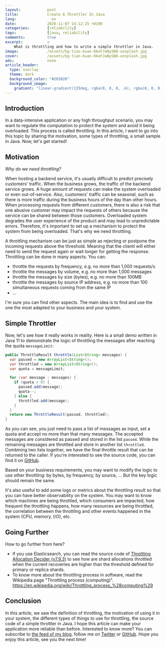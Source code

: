 ```yaml
---
layout:            post
title:             Create A Throttler In Java
lang:                en
date:              2020-11-07 14:12:25 +0100
categories:        [reliability]
tags:              [java, reliability]
comments:          true
excerpt:           >
    What is throttling and how to write a simple throttler in Java.
image:             /assets/bg-tian-kuan-9AxFJaNySB8-unsplash.jpg
cover:             /assets/bg-tian-kuan-9AxFJaNySB8-unsplash.jpg
ads:               none
article_header:
  type: overlay
  theme: dark
  background_color: "#203028"
  background_image:
    gradient: "linear-gradient(135deg, rgba(0, 0, 0, .6), rgba(0, 0, 0, .4))"
---
```


## Introduction

In a data-intensive application or any high throughput scenario, you may want to
regulate the computation to protect the system and avoid it being overloaded.
This process is called throttling. In this article, I want to go into this topic
by sharing the motivation, some types of throttling, a small sample in Java.
Now, let's get started!

## Motivation

_Why do we need throttling?_

When hosting a backend service, it's usually difficult to predict precisely customers'
traffic. When the business grows, the traffic of the backend service grows. A huge amount of requests can
make the system overloaded or even out-of-service. Also, customers' traffic can
be seasonal, such as there is more traffic during the business hours of the day than
other hours. When processing requests from different customers, there is also a
risk that one abusive customer may impact the requests of others because the service can be shared between those customers. Overloaded system degrades the
user experience of the product and may lead to unpredictable errors. Therefore, it's important to set up a mechanism
to protect the system from being overloaded. That's why we need throttling.

A throttling mechanism can be just as simple as rejecting or postpone the
incoming requests above the threshold. Meaning that the clienti will either need
to send
the request again or wait longer for getting the response. Throttling
can be done in many aspects. You can:

* throttle the requests by frequency, e.g. no more than 1,000 requests/s
* throttle the messages by volume, e.g. no more than 1,000 messages
* throttle the messages by size (bytes), e.g. no more than 100MB
* throttle the messages by source IP address, e.g. no more than 100 simultaneous requests
  coming from the same IP
* ...

I'm sure you can find other aspects. The main idea is to find and use the one
the most adapted to your business and your system.

## Simple Throttler

Now, let's see how it really works in reality. Here is a small demo
written in Java 11 to demonstrate the logic of throttling the messages after
reaching the quota `messageLimit`:

```java
public ThrottleResult throttle(List<String> messages) {
  var passed = new ArrayList<String>();
  var throttled = new ArrayList<String>();
  var quota = messageLimit;

  for (var message : messages) {
    if (quota > 0) {
      passed.add(message);
      quota--;
    } else {
      throttled.add(message);
    }
  }
  return new ThrottleResult(passed, throttled);
}
```

As you can see, you just need to pass a list of messages as input, set a quota
and accept no more than that many messages. The accepted messages are considered
as passed and stored in the list `passed`. While the remaining messages are
throttled and store in another list `throttled`. Combining two lists together,
we have the final throttle result that can be returned to the caller. If you're
interested to see the source code, you can find it on
[GitHub](https://github.com/mincong-h/java-examples/blob/blog/throttler/reliability/src/main/java/io/mincong/reliability/Throttler.java).

Based on your business requirements, you may want to modify the logic to use
other throttling: by bytes, by frequency, by source, ... But the key logic
should remain the same.

It's also useful to add some logs or metrics about the throttling result so that
you can have better observability on the system. You may want to know which
machines are being throttled, which consumers are impacted, how frequent the
throttling happens, how many resources are being throttled, the correlation
between the throttling and other events happened in the system (CPU, memory,
I/O), etc.

## Going Further

How to go further from here?

* If you use Elasticsearch, you can read the source code of [Throttling
  Allocation Decider
(v7.9.3)](https://github.com/elastic/elasticsearch/blob/v7.9.3/server/src/main/java/org/elasticsearch/cluster/routing/allocation/decider/ThrottlingAllocationDecider.java)
  to see how are shard allocations throttled when the current recoveries are
  higher than the threshold defined for primary or replica shards.
* To know more about the throttling process in software, read the Wikipedia page
  "Throttling process (computing)".
  <https://en.wikipedia.org/wiki/Throttling_process_%28computing%29>

## Conclusion

In this article, we saw the definition of throttling, the motivation of using it
in your system, the different types of things to use for throttling, the source
code of a simple throttler in Java. I hope this article can make your
application more reliable than before.
Interested to know more? You can subscribe to [the feed of my blog](/feed.xml), follow me
on [Twitter](https://twitter.com/mincong_h) or
[GitHub](https://github.com/mincong-h/). Hope you enjoy this article, see you the next time!
